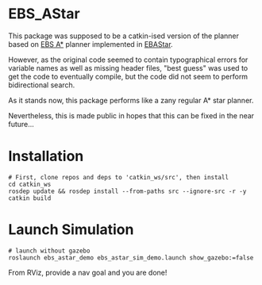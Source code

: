 # EBS_AStar

This package was supposed to be a catkin-ised version of the planner based on [EBS A*](https://doi.org/10.1371/journal.pone.0263841) planner implemented in [EBAStar](https://github.com/wanghw1003/EBAStar).

However, as the original code seemed to contain typographical errors for variable names as well as missing header files, "best guess" was used to get the code to eventually compile, but the code did not seem to perform bidirectional search.

As it stands now, this package performs like a zany regular A* star planner.

Nevertheless, this is made public in hopes that this can be fixed in the near future...

# Installation

```
# First, clone repos and deps to 'catkin_ws/src', then install
cd catkin_ws
rosdep update && rosdep install --from-paths src --ignore-src -r -y
catkin build
```

# Launch Simulation

```
# launch without gazebo
roslaunch ebs_astar_demo ebs_astar_sim_demo.launch show_gazebo:=false
```

From RViz, provide a nav goal and you are done!
